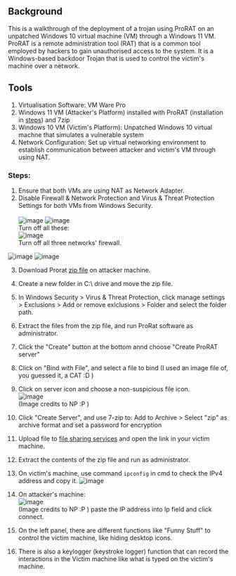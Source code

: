 ## Background
This is a walkthrough of the deployment of a trojan using ProRAT on an unpatched Windows 10 virtual machine (VM) through a Windows 11 VM. ProRAT is a remote administration tool (RAT) that is a common tool employed by hackers to gain unauthorised access to the system. It is a Windows-based backdoor Trojan that is used to control the victim's machine over a network.

## Tools
1. Virtualisation Software: VM Ware Pro
3. Windows 11 VM (Attacker's Platform) installed with ProRAT (installation in [steps](https://github.com/Kairos-T/TrojanAttack-Walkthrough/edit/main/Trojan%20Attack%20Walkthrough.md#steps)) and 7zip
4. Windows 10 VM (Victim's Platform): Unpatched Windows 10 virtual machne that simulates a vulnerable system
5. Network Configuration: Set up virtual networking environment to establish communication between attacker and victim's VM through using NAT.

### Steps: 
1. Ensure that both VMs are using NAT as Network Adapter. 
2. Disable Firewall & Network Protection and Virus & Threat Protection Settings for both VMs from Windows Security. <br>  
![image](https://github.com/Kairos-T/TrojanAttack-Walkthrough/assets/80029462/a494786e-8ccd-4e73-ae5a-33f32bd75529)
![image](https://github.com/Kairos-T/TrojanAttack-Walkthrough/assets/80029462/831c0b18-3630-4cd9-a55c-3c150d4537ac)
<br> Turn off all these: <br>
![image](https://github.com/Kairos-T/TrojanAttack-Walkthrough/assets/80029462/9a2f1d78-e29d-47b8-a9c1-a7229d3a672e)
<br> Turn off all three networks' firewall. <br>

![image](https://github.com/Kairos-T/TrojanAttack-Walkthrough/assets/80029462/8d9a386f-e2b6-48b5-9b4e-97fc842e4729)
![image](https://github.com/Kairos-T/TrojanAttack-Walkthrough/assets/80029462/7824757d-4d29-494d-bbc9-47ca5488e67d)
<br>

3. Download Prorat [zip file](https://prorat.software.informer.com/1.9/) on attacker machine.
4. Create a new folder in C:\ drive and move the zip file.
5. In Windows Security > Virus & Threat Protection, click manage settings > Exclusions > Add or remove exlclusions > Folder and select the folder path. 
6. Extract the files from the zip file, and run ProRat software as administrator. 
7. Click the "Create" button at the bottom annd choose "Create ProRAT server"
8. Click on "Bind with File", and select a file to bind (I used an image file of, you guessed it, a CAT :D )
9. Click on server icon and choose a non-suspicious file icon.
<br> ![image](https://github.com/Kairos-T/TrojanAttack-Walkthrough/assets/80029462/08ab0117-9a68-4573-89e8-5969e7028d81)
<br> (Image credits to NP :P )
10. Click "Create Server", and use 7-zip to: Add to Archive > Select "zip" as archive format and set a password for encryption
11. Upload file to [file sharing services](www.file.io/) and open the link in your victim machine.
12. Extract the contents of the zip file and run as administrator.
13. On victim's machine, use command
``` ipconfig ``` 
in cmd to check the IPv4 address and copy it. 
![image](https://github.com/Kairos-T/TrojanAttack-Walkthrough/assets/80029462/6ed2d667-993b-4b45-805c-205cc0ecda2e)

14. On attacker's machine:
<br> ![image](https://github.com/Kairos-T/TrojanAttack-Walkthrough/assets/80029462/f6abaf37-eb97-43ae-a3c2-480ae1334214) <br> (Image credits to NP :P )
paste the IP address into Ip field and click connect. 
15. On the left panel, there are different functions like "Funny Stuff" to control the victim machine, like hiding desktop icons.
16. There is also a keylogger (keystroke logger) function that can record the interactions in the Victim machine  like what is typed on the victim's machine.
